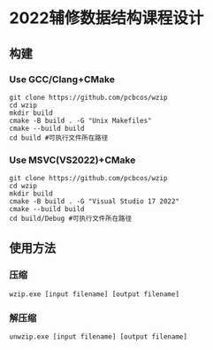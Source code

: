 # 2022辅修数据结构课程设计
## 构建
### Use GCC/Clang+CMake
```shell
git clone https://github.com/pcbcos/wzip
cd wzip
mkdir build
cmake -B build . -G "Unix Makefiles"
cmake --build build
cd build #可执行文件所在路径
```

### Use MSVC(VS2022)+CMake
```shell
git clone https://github.com/pcbcos/wzip
cd wzip
mkdir build
cmake -B build . -G "Visual Studio 17 2022"
cmake --build build
cd build/Debug #可执行文件所在路径
```

## 使用方法
### 压缩
```shell
wzip.exe [input filename] [output filename]
```

### 解压缩
```shell
unwzip.exe [input filename] [output filename]
```